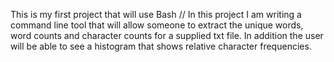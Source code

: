 This is my first project that will use Bash
//
In this project I am writing a command line tool that will allow someone to extract the unique words, word counts and character counts for a supplied txt file. In addition the user will be able to see a histogram that shows relative character frequencies.
